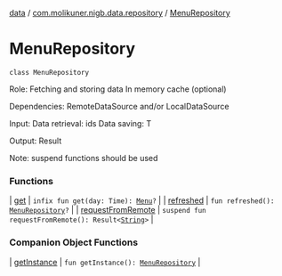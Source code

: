 [data](../../index.md) / [com.molikuner.nigb.data.repository](../index.md) / [MenuRepository](./index.md)

# MenuRepository

`class MenuRepository`

Role:    Fetching and storing data
    In memory cache (optional)

Dependencies:
    RemoteDataSource and/or
    LocalDataSource

Input:   Data retrieval: ids
    Data saving: T

Output:  Result

Note:    suspend functions should be used

### Functions

| [get](get.md) | `infix fun get(day: Time): `[`Menu`](../../com.molikuner.nigb.data.types/-menu/index.md)`?` |
| [refreshed](refreshed.md) | `fun refreshed(): `[`MenuRepository`](./index.md)`?` |
| [requestFromRemote](request-from-remote.md) | `suspend fun requestFromRemote(): Result<`[`String`](https://kotlinlang.org/api/latest/jvm/stdlib/kotlin/-string/index.html)`>` |

### Companion Object Functions

| [getInstance](get-instance.md) | `fun getInstance(): `[`MenuRepository`](./index.md) |

